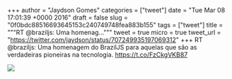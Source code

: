 
+++
author = "Jaydson Gomes"
categories = ["tweet"]
date = "Tue Mar 08 17:01:39 +0000 2016"
draft = false
slug = "0f0bdc88516693645153c240749748fea883b155"
tags = ["tweet"]
title = """RT @braziljs: Uma homenag..."""
tweet = true
micro = true
tweet_url = "https://twitter.com/jaydson/status/707249935197069312"
+++
RT @braziljs: Uma homenagem do BrazilJS para aquelas que são as verdadeiras pioneiras na tecnologia. https://t.co/FzCkgVKB87

![](/images/tweet-media/707249935197069312-CdCZAMbWIAAtYtj.jpg)